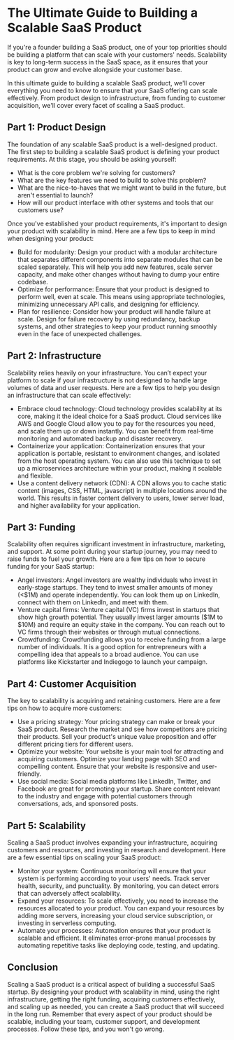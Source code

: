 # The Ultimate Guide to Building a Scalable SaaS Product

If you're a founder building a SaaS product, one of your top priorities should be building a platform that can scale with your customers' needs. Scalability is key to long-term success in the SaaS space, as it ensures that your product can grow and evolve alongside your customer base.

In this ultimate guide to building a scalable SaaS product, we'll cover everything you need to know to ensure that your SaaS offering can scale effectively. From product design to infrastructure, from funding to customer acquisition, we'll cover every facet of scaling a SaaS product.

## Part 1: Product Design

The foundation of any scalable SaaS product is a well-designed product. The first step to building a scalable SaaS product is defining your product requirements. At this stage, you should be asking yourself:

- What is the core problem we're solving for customers?
- What are the key features we need to build to solve this problem?
- What are the nice-to-haves that we might want to build in the future, but aren't essential to launch?
- How will our product interface with other systems and tools that our customers use?

Once you've established your product requirements, it's important to design your product with scalability in mind. Here are a few tips to keep in mind when designing your product:

- Build for modularity: Design your product with a modular architecture that separates different components into separate modules that can be scaled separately. This will help you add new features, scale server capacity, and make other changes without having to dump your entire codebase.
- Optimize for performance: Ensure that your product is designed to perform well, even at scale. This means using appropriate technologies, minimizing unnecessary API calls, and designing for efficiency.
- Plan for resilience: Consider how your product will handle failure at scale. Design for failure recovery by using redundancy, backup systems, and other strategies to keep your product running smoothly even in the face of unexpected challenges.

## Part 2: Infrastructure

Scalability relies heavily on your infrastructure. You can’t expect your platform to scale if your infrastructure is not designed to handle large volumes of data and user requests. Here are a few tips to help you design an infrastructure that can scale effectively:

- Embrace cloud technology: Cloud technology provides scalability at its core, making it the ideal choice for a SaaS product. Cloud services like AWS and Google Cloud allow you to pay for the resources you need, and scale them up or down instantly. You can benefit from real-time monitoring and automated backup and disaster recovery.
- Containerize your application: Containerization ensures that your application is portable, resistant to environment changes, and isolated from the host operating system. You can also use this technique to set up a microservices architecture within your product, making it scalable and flexible.
- Use a content delivery network (CDN): A CDN allows you to cache static content (images, CSS, HTML, javascript) in multiple locations around the world. This results in faster content delivery to users, lower server load, and higher availability for your application.

## Part 3: Funding

Scalability often requires significant investment in infrastructure, marketing, and support. At some point during your startup journey, you may need to raise funds to fuel your growth. Here are a few tips on how to secure funding for your SaaS startup:

- Angel investors: Angel investors are wealthy individuals who invest in early-stage startups. They tend to invest smaller amounts of money (<$1M) and operate independently. You can look them up on LinkedIn, connect with them on LinkedIn, and meet with them.
- Venture capital firms: Venture capital (VC) firms invest in startups that show high growth potential. They usually invest larger amounts ($1M to $10M) and require an equity stake in the company. You can reach out to VC firms through their websites or through mutual connections.
- Crowdfunding: Crowdfunding allows you to receive funding from a large number of individuals. It is a good option for entrepreneurs with a compelling idea that appeals to a broad audience. You can use platforms like Kickstarter and Indiegogo to launch your campaign.

## Part 4: Customer Acquisition

The key to scalability is acquiring and retaining customers. Here are a few tips on how to acquire more customers:

- Use a pricing strategy: Your pricing strategy can make or break your SaaS product. Research the market and see how competitors are pricing their products. Sell your product's unique value proposition and offer different pricing tiers for different users.
- Optimize your website: Your website is your main tool for attracting and acquiring customers. Optimize your landing page with SEO and compelling content. Ensure that your website is responsive and user-friendly.
- Use social media: Social media platforms like LinkedIn, Twitter, and Facebook are great for promoting your startup. Share content relevant to the industry and engage with potential customers through conversations, ads, and sponsored posts.

## Part 5: Scalability

Scaling a SaaS product involves expanding your infrastructure, acquiring customers and resources, and investing in research and development. Here are a few essential tips on scaling your SaaS product:

- Monitor your system: Continuous monitoring will ensure that your system is performing according to your users' needs. Track server health, security, and punctuality. By monitoring, you can detect errors that can adversely affect scalability.
- Expand your resources: To scale effectively, you need to increase the resources allocated to your product. You can expand your resources by adding more servers, increasing your cloud service subscription, or investing in serverless computing.
- Automate your processes: Automation ensures that your product is scalable and efficient. It eliminates error-prone manual processes by automating repetitive tasks like deploying code, testing, and updating.


## Conclusion

Scaling a SaaS product is a critical aspect of building a successful SaaS startup. By designing your product with scalability in mind, using the right infrastructure, getting the right funding, acquiring customers effectively, and scaling up as needed, you can create a SaaS product that will succeed in the long run. Remember that every aspect of your product should be scalable, including your team, customer support, and development processes. Follow these tips, and you won't go wrong.